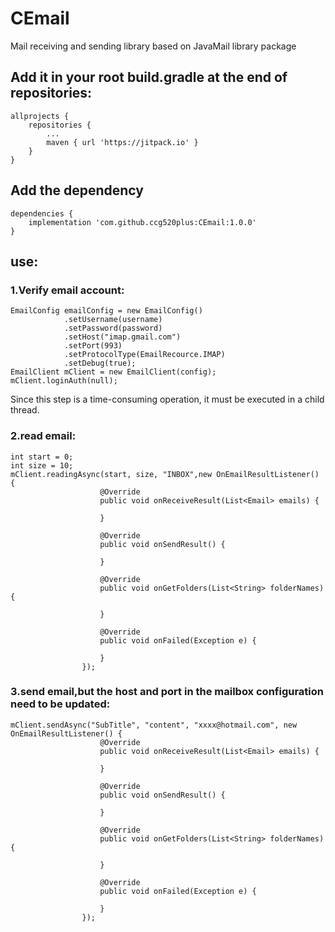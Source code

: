 # CEmail
Mail receiving and sending library based on JavaMail library package

## Add it in your root build.gradle at the end of repositories:
```
allprojects {
	repositories {
		...
		maven { url 'https://jitpack.io' }
	}
}
```
## Add the dependency
```
dependencies {
	implementation 'com.github.ccg520plus:CEmail:1.0.0'
}    
```    
## use:
### 1.Verify email account:

``` 
EmailConfig emailConfig = new EmailConfig()
            .setUsername(username)
            .setPassword(password)
            .setHost("imap.gmail.com")
            .setPort(993)
            .setProtocolType(EmailRecource.IMAP)
            .setDebug(true);
EmailClient mClient = new EmailClient(config);
mClient.loginAuth(null);
```

Since this step is a time-consuming operation, it must be executed in a child thread.

### 2.read email:
```
int start = 0;
int size = 10;
mClient.readingAsync(start, size, "INBOX",new OnEmailResultListener() {
                    @Override
                    public void onReceiveResult(List<Email> emails) {
                        
                    }

                    @Override
                    public void onSendResult() {

                    }

                    @Override
                    public void onGetFolders(List<String> folderNames) {

                    }

                    @Override
                    public void onFailed(Exception e) {

                    }
                });
```

### 3.send email,but the host and port in the mailbox configuration need to be updated:

```
mClient.sendAsync("SubTitle", "content", "xxxx@hotmail.com", new OnEmailResultListener() {
                    @Override
                    public void onReceiveResult(List<Email> emails) {
                        
                    }

                    @Override
                    public void onSendResult() {

                    }

                    @Override
                    public void onGetFolders(List<String> folderNames) {

                    }

                    @Override
                    public void onFailed(Exception e) {

                    }
                });
```




    
